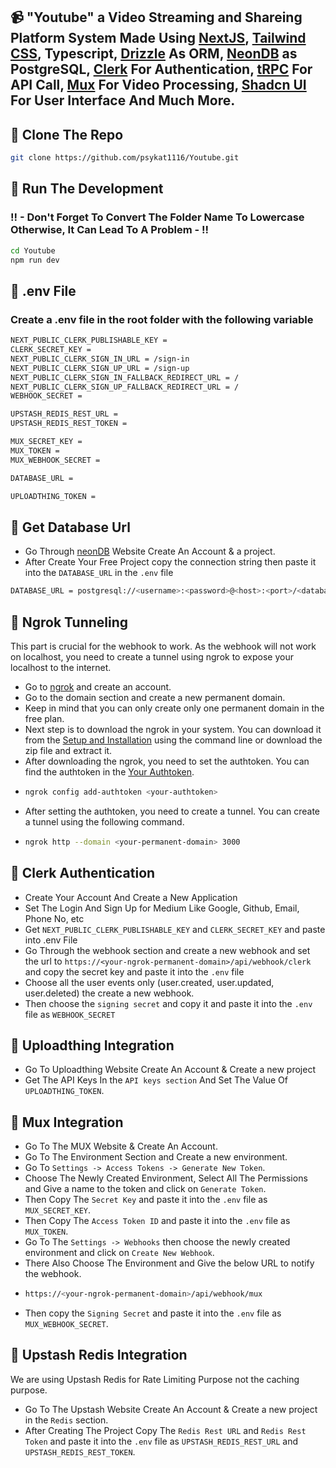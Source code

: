 ## 📹 "Youtube" a Video Streaming and Shareing Platform System Made Using [NextJS](https://nextjs.org/), [Tailwind CSS](https://tailwindcss.com/), Typescript, [Drizzle](https://orm.drizzle.team/) As ORM, [NeonDB](https://neon.tech/) as PostgreSQL, [Clerk](https://clerk.com/) For Authentication, [tRPC](https://trpc.io/) For API Call, [Mux](https://www.mux.com/) For Video Processing, [Shadcn UI](https://ui.shadcn.com/) For User Interface And Much More.

## 🎯 Clone The Repo
```bash
git clone https://github.com/psykat1116/Youtube.git
```

## 🎯 Run The Development
### !! - Don't Forget To Convert The Folder Name To Lowercase Otherwise, It Can Lead To A Problem - !!
```bash
cd Youtube
npm run dev
```

## 🎯 .env File
### Create a .env file in the root folder with the following variable
```bash
NEXT_PUBLIC_CLERK_PUBLISHABLE_KEY =
CLERK_SECRET_KEY =
NEXT_PUBLIC_CLERK_SIGN_IN_URL = /sign-in
NEXT_PUBLIC_CLERK_SIGN_UP_URL = /sign-up
NEXT_PUBLIC_CLERK_SIGN_IN_FALLBACK_REDIRECT_URL = /
NEXT_PUBLIC_CLERK_SIGN_UP_FALLBACK_REDIRECT_URL = /
WEBHOOK_SECRET =

UPSTASH_REDIS_REST_URL =
UPSTASH_REDIS_REST_TOKEN =

MUX_SECRET_KEY =
MUX_TOKEN =
MUX_WEBHOOK_SECRET =

DATABASE_URL =

UPLOADTHING_TOKEN =
```

## 🎯 Get Database Url
- Go Through [neonDB](https://www.neon.tech/) Website Create An Account & a project.
- After Create Your Free Project copy the connection string then paste it into the `DATABASE_URL` in the `.env` file
```bash
DATABASE_URL = postgresql://<username>:<password>@<host>:<port>/<database>?sslmode=verify-full
```

## 🎯 Ngrok Tunneling
This part is crucial for the webhook to work. As the webhook will not work on localhost, you need to create a tunnel using ngrok to expose your localhost to the internet.
- Go to [ngrok](https://ngrok.com/) and create an account.
- Go to the domain section and create a new permanent domain.
- Keep in mind that you can only create only one permanent domain in the free plan.
- Next step is to download the ngrok in your system. You can download it from the [Setup and Installation](https://dashboard.ngrok.com/get-started/setup/windows) using the command line or download the zip file and extract it.
- After downloading the ngrok, you need to set the authtoken. You can find the authtoken in the [Your Authtoken](https://dashboard.ngrok.com/get-started/your-authtoken).
- ```bash
  ngrok config add-authtoken <your-authtoken>
  ```
- After setting the authtoken, you need to create a tunnel. You can create a tunnel using the following command.
- ```bash
  ngrok http --domain <your-permanent-domain> 3000
  ```


## 🎯 Clerk Authentication
- Create Your Account And Create a New Application
- Set The Login And Sign Up for Medium Like Google, Github, Email, Phone No, etc
- Get `NEXT_PUBLIC_CLERK_PUBLISHABLE_KEY` and `CLERK_SECRET_KEY` and paste into .env File
- Go Through the webhook section and create a new webhook and set the url to `https://<your-ngrok-permanent-domain>/api/webhook/clerk` and copy the secret key and paste it into the `.env` file
- Choose all the user events only (user.created, user.updated, user.deleted) the create a new webhook.
- Then choose the `signing secret` and copy it and paste it into the `.env` file as `WEBHOOK_SECRET`

## 🎯 Uploadthing Integration
- Go To Uploadthing Website Create An Account & Create a new project
- Get The API Keys In the `API keys section` And Set The Value Of `UPLOADTHING_TOKEN`.

## 🎯 Mux Integration
- Go To The MUX Website & Create An Account.
- Go To The Environment Section and Create a new environment.
- Go To `Settings -> Access Tokens -> Generate New Token`.
- Choose The Newly Created Environment, Select All The Permissions and Give a name to the token and click on `Generate Token`.
- Then Copy The `Secret Key` and paste it into the `.env` file as `MUX_SECRET_KEY`.
- Then Copy The `Access Token ID` and paste it into the `.env` file as `MUX_TOKEN`.
- Go To The `Settings -> Webhooks` then choose the newly created environment and click on `Create New Webhook`.
- There Also Choose The Environment and Give the below URL to notify the webhook.
- ```bash
  https://<your-ngrok-permanent-domain>/api/webhook/mux
  ```
- Then copy the `Signing Secret` and paste it into the `.env` file as `MUX_WEBHOOK_SECRET`.
  
## 🎯 Upstash Redis Integration
We are using Upstash Redis for Rate Limiting Purpose not the caching purpose.

- Go To The Upstash Website Create An Account & Create a new project in the `Redis` section.
- After Creating The Project Copy The `Redis Rest URL` and `Redis Rest Token` and paste it into the `.env` file as `UPSTASH_REDIS_REST_URL` and `UPSTASH_REDIS_REST_TOKEN`.